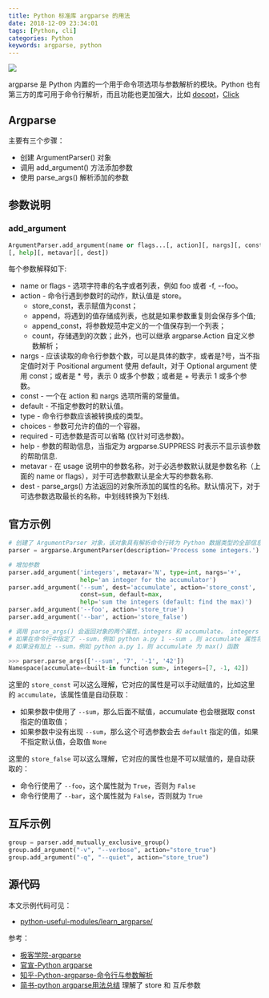 ```yaml
---
title: Python 标准库 argparse 的用法
date: 2018-12-09 23:34:01
tags: [Python, cli]
categories: Python
keywords: argparse, python
---
```


![](https://ws1.sinaimg.cn/mw690/6d9475f6ly1fy0x6l6n0hj20hs0a0403.jpg)

argparse 是 Python 内置的一个用于命令项选项与参数解析的模块。Python 也有第三方的库可用于命令行解析，而且功能也更加强大，比如 [docopt](http://docopt.org/)，[Click](https://click.palletsprojects.com/en/5.x/)

<!-- more -->

## Argparse

主要有三个步骤：

- 创建 ArgumentParser() 对象
- 调用 add_argument() 方法添加参数
- 使用 parse_args() 解析添加的参数

## 参数说明

### add_argument

```python
ArgumentParser.add_argument(name or flags...[, action][, nargs][, const][, default][, type][, choices][, required]
[, help][, metavar][, dest])
```

每个参数解释如下:

- name or flags - 选项字符串的名字或者列表，例如 foo 或者 -f, --foo。
- action - 命令行遇到参数时的动作，默认值是 store。
    - store_const，表示赋值为const；
    - append，将遇到的值存储成列表，也就是如果参数重复则会保存多个值;
    - append_const，将参数规范中定义的一个值保存到一个列表；
    - count，存储遇到的次数；此外，也可以继承 argparse.Action 自定义参数解析；
- nargs - 应该读取的命令行参数个数，可以是具体的数字，或者是?号，当不指定值时对于 Positional argument 使用 default，对于 Optional argument 使用 const；或者是 * 号，表示 0 或多个参数；或者是 + 号表示 1 或多个参数。
- const - 一个在 action 和 nargs 选项所需的常量值。
- default - 不指定参数时的默认值。
- type - 命令行参数应该被转换成的类型。
- choices - 参数可允许的值的一个容器。
- required - 可选参数是否可以省略 (仅针对可选参数)。
- help - 参数的帮助信息，当指定为 argparse.SUPPRESS 时表示不显示该参数的帮助信息.
- metavar - 在 usage 说明中的参数名称，对于必选参数默认就是参数名称（上面的 name or flags），对于可选参数默认是全大写的参数名称.
- dest - parse_args() 方法返回的对象所添加的属性的名称。默认情况下，对于可选参数选取最长的名称，中划线转换为下划线.

## 官方示例

```python
# 创建了 ArgumentParser 对象，该对象具有解析命令行转为 Python 数据类型的全部信息
parser = argparse.ArgumentParser(description='Process some integers.')

# 增加参数
parser.add_argument('integers', metavar='N', type=int, nargs='+',
                    help='an integer for the accumulator')
parser.add_argument('--sum', dest='accumulate', action='store_const',
                    const=sum, default=max,
                    help='sum the integers (default: find the max)')
parser.add_argument('--foo', action='store_true')
parser.add_argument('--bar', action='store_false')

# 调用 parse_args() 会返回对象的两个属性，integers 和 accumulate。 integers 属性是一个列表
# 如果在命令行中指定了 --sum，例如 python a.py 1 --sum ，则 accumulate 属性将是 sum() 函数，
# 如果没有加上 --sum，例如 python a.py 1，则 accumulate 为 max() 函数

>>> parser.parse_args(['--sum', '7', '-1', '42'])
Namespace(accumulate=<built-in function sum>, integers=[7, -1, 42])

```

这里的 `store_const` 可以这么理解，它对应的属性是可以手动赋值的，比如这里的 `accumulate`，该属性值是自动获取：
- 如果参数中使用了 `--sum`，那么后面不赋值，accumulate 也会根据取 const 指定的值取值；
- 如果参数中没有出现 `--sum`，那么这个可选参数会去 `default` 指定的值，如果不指定默认值，会取值 `None`

这里的 `store_false` 可以这么理解，它对应的属性也是不可以赋值的，是自动获取的：
- 命令行使用了 `--foo`，这个属性就为 `True`，否则为 `False`
- 命令行使用了 `--bar`，这个属性就为 `False`，否则就为 `True`

## 互斥示例

```python
group = parser.add_mutually_exclusive_group()
group.add_argument("-v", "--verbose", action="store_true")
group.add_argument("-q", "--quiet", action="store_true")
```

## 源代码

本文示例代码可见：
- [python-useful-modules/learn_argparse/](https://github.com/Michael728/python-useful-modules/tree/master/learn_argparse)

参考：

- [极客学院-argparse](http://wiki.jikexueyuan.com/project/explore-python/Standard-Modules/argparse.html)
- [官宣-Python argparse](https://docs.python.org/3/library/argparse.html)
- [知乎-Python-argparse-命令行与参数解析](https://zhuanlan.zhihu.com/p/34395749)
- [简书-python argparse用法总结](https://www.jianshu.com/p/fef2d215b91d) 理解了 store 和 互斥参数